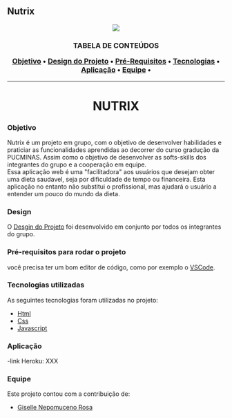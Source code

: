## Nutrix

<p align="center">

<img src="https://www.notion.so/Images-1a435e04da98431797cbdb1baf9ea487#df3d1b5f5d994a9a923f1860006fdda3" />
</p>

<h3 align="center">TABELA DE CONTEÚDOS
<p align="center">
 <a href="#objetivo">Objetivo</a> •
 <a href="#design">Design do Projeto</a> •
 <a href="#pré-requisitos">Pré-Requisitos</a> •
 <a href="#tecnologias">Tecnologias</a> •
 <a href="#aplicação">Aplicação</a> •
 <a href="#equipe">Equipe</a> •
</p>
</h3>

<hr>

<h1 align="center">NUTRIX</h1>

### Objetivo

<p> Nutrix é um projeto em grupo, com o objetivo de desenvolver habilidades e praticiar  as funcionalidades aprendidas ao decorrer do curso gradução da PUCMINAS. Assim  como o objetivo de desenvolver as softs-skills dos integrantes do grupo e a cooperação em equipe.<br> Essa aplicação web é uma "facilitadora" aos usuários que desejam obter uma dieta saudavel, seja por dificuldade de tempo ou financeira. Esta aplicação no entanto não substitui o profissional, mas ajudará o usuário a entender um pouco do mundo da dieta.</p>

### Design

O [Desgin do Projeto](https://www.figma.com/file/XMPmcHGCRv0BggPEw3QrWw/) foi desenvolvido em conjunto por todos os integrantes do grupo.

### Pré-requisitos para rodar o projeto

você precisa ter um bom editor de código, como por exemplo o [VSCode](https://code.visualstudio.com/).

### Tecnologias utilizadas

As seguintes tecnologias foram utilizadas no projeto:

- [Html](https://www.w3schools.com/TAgs/default.asp)
- [Css](https://www.w3schools.com/cssref/)
- [Javascript](https://www.w3schools.com/js/)


### Aplicação

-link Heroku: XXX


### Equipe

Este projeto contou com a contribuição de:
<ul>
 <li><a href="https://www.linkedin.com/in/gisellenrosa/">Giselle Nepomuceno Rosa</a></li>

</ul>

